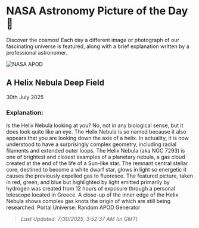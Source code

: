 
  # NASA Astronomy Picture of the Day 🌌

  Discover the cosmos! Each day a different image or photograph of our fascinating universe is featured, along with a brief explanation written by a professional astronomer.

![NASA APOD](https://apod.nasa.gov/apod/image/2507/Helix_GC_2332.jpg)

## A Helix Nebula Deep Field

30th July 2025

### Explanation: 

Is the Helix Nebula looking at you? No, not in any biological sense, but it does look quite like an eye. The Helix Nebula is so named because it also appears that you are looking down the axis of a helix. In actuality, it is now understood to have a surprisingly complex geometry, including radial filaments and extended outer loops.  The Helix Nebula (aka NGC 7293) is one of brightest and closest examples of a planetary nebula, a gas cloud created at the end of the life of a Sun-like star. The remnant central stellar core, destined to become a white dwarf star, glows in light so energetic it causes the previously expelled gas to fluoresce. The featured picture, taken in red, green, and blue but highlighted by light emitted primarily by hydrogen was created from 12 hours of exposure through a personal telescope located in Greece.  A close-up of the inner edge of the Helix Nebula shows complex gas knots the origin of which are  still being researched.    Portal Universe: Random APOD Generator

> _Last Updated: 7/30/2025, 3:52:37 AM (in GMT)_
